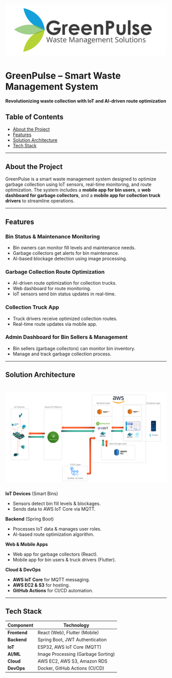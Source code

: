 # ![GreenPulse Logo](assets/logo_cropped.png)  
# **GreenPulse – Smart Waste Management System**  
**Revolutionizing waste collection with IoT and AI-driven route optimization**

## Table of Contents
- [About the Project](#about-the-project)
- [Features](#features)
- [Solution Architecture](#solution-architecture)
- [Tech Stack](#tech-stack)

---


## About the Project  
GreenPulse is a smart waste management system designed to optimize garbage collection using IoT sensors, real-time monitoring, and route optimization. The system includes a **mobile app for bin users**, a **web dashboard for garbage collectors**, and a **mobile app for collection truck drivers** to streamline operations.


---


## **Features**  

### **Bin Status & Maintenance Monitoring**  
- Bin owners can monitor fill levels and maintenance needs.  
- Garbage collectors get alerts for bin maintenance.  
- AI-based blockage detection using image processing.  

### **Garbage Collection Route Optimization**  
- AI-driven route optimization for collection trucks.  
- Web dashboard for route monitoring.  
- IoT sensors send bin status updates in real-time.  

### **Collection Truck App**  
- Truck drivers receive optimized collection routes.  
- Real-time route updates via mobile app.   

### **Admin Dashboard for Bin Sellers & Management**  
- Bin sellers (garbage collectors) can monitor bin inventory.  
- Manage and track garbage collection process.


---


## **Solution Architecture**
# ![Solution Architecture](assets/solution_architecture.png)

**IoT Devices** (Smart Bins)  
   - Sensors detect bin fill levels & blockages.  
   - Sends data to AWS IoT Core via MQTT.  

**Backend** (Spring Boot)  
   - Processes IoT data & manages user roles.  
   - AI-based route optimization algorithm.  

**Web & Mobile Apps**  
   - Web app for garbage collectors (React).  
   - Mobile app for bin users & truck drivers (Flutter).  

**Cloud & DevOps**  
   - **AWS IoT Core** for MQTT messaging.  
   - **AWS EC2 & S3** for hosting.  
   - **GitHub Actions** for CI/CD automation.  

---


## **Tech Stack**  

| Component       | Technology |
|----------------|------------|
| **Frontend**   | React (Web), Flutter (Mobile) |
| **Backend**    | Spring Boot, JWT Authentication |
| **IoT**        | ESP32, AWS IoT Core (MQTT) |
| **AI/ML**      | Image Processing (Garbage Sorting) |
| **Cloud**      | AWS EC2, AWS S3, Amazon RDS |
| **DevOps**     | Docker, GitHub Actions (CI/CD) |
